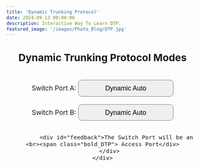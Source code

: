 ```yaml
---
title: 'Dynamic Trunking Protocol'
date: 2024-09-13 00:00:00
description: Interactive Way To Learn DTP.
featured_image: '/images/Photo_Blog/DTP.jpg'
---
```


<head>
    <style>
        #body_DTP {
            font-size: 1.25em; /* 25% larger than default size */
            text-align: center; /* Center align text and content */
            margin: 0;
            padding: 0;
            justify-content: center;
            align-items: center;
        }
        #optionsForm_DTP {
            display: inline-block; /* Keep form inline but easier to style as a block */
            text-align: center; /* Align form labels and selects to the center */
            justify-content: center;
            line-height: 1.15em;
        }
        select {
            font-size: 1em; /* Adjust font size for better fit */
            width: 250px; /* Increase width for better text fit */
            height: 2.5em; /* Increase height to match font size */
            padding: 5px; /* Add padding for better text alignment */
            box-sizing: border-box; /* Include padding and border in total width/height */
            justify-content: center;
            align-items: center;
            appearance: none;  /* For modern browsers */
            -webkit-appearance: none; /* For Chrome and Safari */
            -moz-appearance: none; /* For Firefox */
            border-radius: 10px; /* Rounded corners */
            text-align-last: center; /* Center the text in the dropdown */
        }
        #feedback {
            margin-top: 20px;
            display: block; /* Ensures feedback is displayed on a new line */
        }
        .bold_DTP {
            font-weight: bold;
        }
    </style>
</head>
<script>
    function LoadOnce() 
{ 
window.location.reload(); 
} 
    
    function updateFeedback() {
        const switchPort1 = document.getElementById('switchPort1').value;
        const switchPort2 = document.getElementById('switchPort2').value;
        const feedback = document.getElementById('feedback');

        let response = '';

        if (switchPort1 === 'Dynamic Auto' && switchPort2 === 'Dynamic Auto') {
            response = 'Access';
        } else if (switchPort1 === 'Dynamic Auto' && switchPort2 === 'Dynamic Desirable') {
            response = 'Trunk';
        } else if (switchPort1 === 'Dynamic Auto' && switchPort2 === 'Trunk') {
            response = 'Trunk';
        } else if (switchPort1 === 'Dynamic Auto' && switchPort2 === 'Access') {
            response = 'Access';
        } else if (switchPort1 === 'Dynamic Desirable' && switchPort2 === 'Dynamic Auto') {
            response = 'Trunk';
        } else if (switchPort1 === 'Dynamic Desirable' && switchPort2 === 'Dynamic Desirable') {
            response = 'Trunk';
        } else if (switchPort1 === 'Dynamic Desirable' && switchPort2 === 'Trunk') {
            response = 'Trunk';
        } else if (switchPort1 === 'Dynamic Desirable' && switchPort2 === 'Access') {
            response = 'Access';
        } else if (switchPort1 === 'Trunk' && switchPort2 === 'Dynamic Auto') {
            response = 'Trunk';
        } else if (switchPort1 === 'Trunk' && switchPort2 === 'Dynamic Desirable') {
            response = 'Trunk';
        } else if (switchPort1 === 'Trunk' && switchPort2 === 'Trunk') {
            response = 'Trunk';
        } else if (switchPort1 === 'Trunk' && switchPort2 === 'Access') {
            response = 'Limited Connectivity';
        } else if (switchPort1 === 'Access' && switchPort2 === 'Dynamic Auto') {
            response = 'Access';
        } else if (switchPort1 === 'Access' && switchPort2 === 'Dynamic Desirable') {
            response = 'Access';
        } else if (switchPort1 === 'Access' && switchPort2 === 'Trunk') {
            response = 'Limited Connectivity';
        } else if (switchPort1 === 'Access' && switchPort2 === 'Access') {
            response = 'Access';
        } else {
            response = '';
        }

        // Determine the prefix based on the response
        let prefix = '';
        if (response === 'Access') {
            prefix = 'The Switch Port will be an';
        } else if (response === 'Trunk') {
            prefix = 'The Switch Port will be a';
        } else if (response === 'Limited Connectivity') {
            feedback.innerHTML = `The Switch Port may experience <br><span class="bold_DTP">${response}</span>`;
            return; // Exit function early to prevent adding "Port"
        }

        feedback.innerHTML = `${prefix} <br><span class="bold_DTP">${response} Port</span>`;
    }

    // Call updateFeedback when the page loads to handle initial values
    document.addEventListener('DOMContentLoaded', function() {
        updateFeedback();
    });
</script>
<body>
    <div id="body_DTP">
        <div>
        <h2>Dynamic Trunking Protocol Modes</h2>
            <br>
            <form id="optionsForm_DTP">
                <label for="switchPort1">Switch Port A:</label>
                <select id="switchPort1" name="switchPort1" onchange="updateFeedback()">
                    <option value="Dynamic Auto">Dynamic Auto</option>
                    <option value="Dynamic Desirable">Dynamic Desirable</option>
                    <option value="Trunk">Trunk</option>
                    <option value="Access">Access</option>
                </select>
                <br><br>
                <label for="switchPort2">Switch Port B:</label>
                <select id="switchPort2" name="switchPort2" onchange="updateFeedback()">
                    <option value="Dynamic Auto">Dynamic Auto</option>
                    <option value="Dynamic Desirable">Dynamic Desirable</option>
                    <option value="Trunk">Trunk</option>
                    <option value="Access">Access</option>
                </select>
            </form>
    
            <div id="feedback">The Switch Port will be an <br><span class="bold_DTP"> Access Port</div>
        </div>
    </div>
</body>
